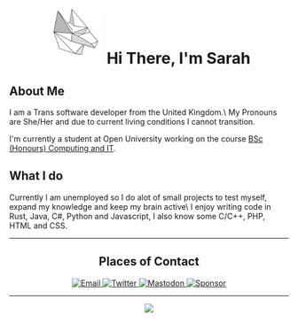 <div>
    <h1 align=center>
        <img src="https://raw.githubusercontent.com/Master0r0/Master0r0/main/logo.svg" width=100em;>
        Hi There, I'm Sarah
    </h1>
</div>
<h2>About Me</h2>
<p>I am a Trans software developer from the United Kingdom.\
My Pronouns are She/Her and due to current living conditions I cannot transition.</p>
<p>I'm currently a student at Open University working on the course <a href="http://www.open.ac.uk/courses/computing-it/degrees/bsc-computing-it-q62">BSc (Honours) Computing and IT</a>.</p>
<h2>What I do</h2>
<p>Currently I am unemployed so I do alot of small projects to test myself, expand my knowledge and keep my brain active\
I enjoy writing code in Rust, Java, C#, Python and Javascript, I also know some C/C++, PHP, HTML and CSS.</p>
<hr>
<h2 align=center>Places of Contact</h2>
<div align=center >
    <a href="mailto:m.sarahgreywolf@outlook.com">
        <img src="https://img.shields.io/badge/-Email-grey?style=for-the-badge&logo=Microsoft-Outlook" alt="Email">
    </a>
    <a href="twitter.com/master0">
        <img src="https://img.shields.io/badge/-Twitter-grey?style=for-the-badge&logo=Twitter" alt="Twitter">
    </a>
    <a href="mastodon.social/@Master0r0">
        <img src="https://img.shields.io/badge/-Mastodon-grey?style=for-the-badge&logo=Mastodon" alt="Mastodon">
    </a>
    <a href="https://github.com/sponsors/Master0r0">
        <img src="https://img.shields.io/badge/-Sponsor-grey?style=for-the-badge&logo=Github" alt="Sponsor">
    </a>
</div>
<hr>
<p align=center>
    <a href="https://github-readme-stats.vercel.app/api?username=master0r0&show_icons=true&theme=radical"><img src="https://github-readme-stats.vercel.app/api?username=master0r0&show_icons=true&theme=radical"></a>
</p>
